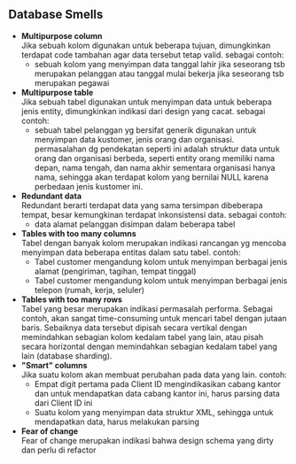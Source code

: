 ## Database Smells

+ **Multipurpose column**<br/>
  Jika sebuah kolom digunakan untuk beberapa tujuan, dimungkinkan terdapat code tambahan agar data tersebut tetap valid. sebagai contoh:
  - sebuah kolom yang menyimpan data tanggal lahir jika seseorang tsb merupakan pelanggan atau tanggal mulai bekerja jika seseorang tsb merupakan pegawai
+ **Multipurpose table**<br/>
  Jika sebuah tabel digunakan untuk menyimpan data untuk beberapa jenis entity, dimungkinkan indikasi dari design yang cacat. sebagai contoh:
  - sebuah tabel pelanggan yg bersifat generik digunakan untuk menyimpan data kustomer, jenis orang dan organisasi. permasalahan dg pendekatan seperti ini adalah struktur data untuk orang dan organisasi berbeda, seperti entity orang memiliki nama depan, nama tengah, dan nama akhir sementara organisasi hanya nama, sehingga akan terdapat kolom yang bernilai NULL karena perbedaan jenis kustomer ini.
+ **Redundant data**<br/>
  Redundant berarti terdapat data yang sama tersimpan dibeberapa tempat, besar kemungkinan terdapat inkonsistensi data. sebagai contoh:
  - data alamat pelanggan disimpan dalam beberapa tabel
+ **Tables with too many columns**<br/>
  Tabel dengan banyak kolom merupakan indikasi rancangan yg mencoba menyimpan data beberapa entitas dalam satu tabel. contoh:
  - Tabel customer mengandung kolom untuk menyimpan berbagai jenis alamat (pengiriman, tagihan, tempat tinggal)
  - Tabel customer mengandung kolom untuk menyimpan berbagai jenis telepon (rumah, kerja, seluler)
+ **Tables with too many rows**<br/>
  Tabel yang besar merupakan indikasi permasalah performa. Sebagai contoh, akan sangat time-consuming untuk mencari tabel dengan jutaan baris. Sebaiknya data tersebut dipisah secara vertikal dengan memindahkan sebagian kolom kedalam tabel yang lain, atau pisah secara horizontal dengan memindahkan sebagian kedalam tabel yang lain (database sharding).
+ **"Smart" columns**<br/>
  Jika suatu kolom akan membuat perubahan pada data yang lain. contoh:
  - Empat digit pertama pada Client ID mengindikasikan cabang kantor dan untuk mendapatkan data cabang kantor ini, harus parsing data dari Client ID ini
  - Suatu kolom yang menyimpan data struktur XML, sehingga untuk mendapatkan data, harus melakukan parsing
+ **Fear of change**<br/>
  Fear of change merupakan indikasi bahwa design schema yang dirty dan perlu di refactor